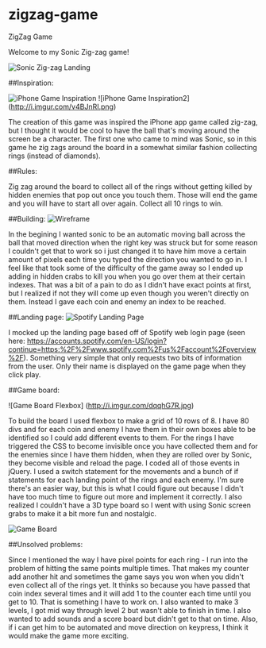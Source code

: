 # zigzag-game
ZigZag Game

Welcome to my Sonic Zig-zag game!

![Sonic Zig-zag Landing](https://i.imgur.com/H0YGopR.png)


##Inspiration:

![iPhone Game Inspiration](http://i.imgur.com/uEnbhIO.png)
![iPhone Game Inspiration2] (http://i.imgur.com/v4BJnRI.png)

The creation of this game was inspired the iPhone app game called zig-zag, but I thought it would be cool to have the ball that's moving around the screen be a character. The first one who came to mind was Sonic,
so in this game he zig zags around the board in a somewhat similar fashion collecting rings (instead of diamonds).

##Rules:

Zig zag around the board to collect all of the rings without getting killed by hidden enemies that pop out once you touch them. Those 
will end the game and you will have to start all over again. Collect all 10 rings to win.



##Building: 
![Wireframe](http://i.imgur.com/MEg8463.png)

In the begining I wanted sonic to be an automatic moving ball across the ball that moved direction when the right key was struck but for some reason
I couldn't get that to work so i just changed it to have him move a certain amount of pixels each time you typed the direction you wanted to go in. I feel like
that took some of the difficulty of the game away so I ended up adding in hidden crabs to kill you when you go over them at their certain indexes. That was a bit of a pain to do as I didn't have exact points at first, but I realized if not they will come up even though you weren't directly on them.
Instead I gave each coin and enemy an index to be reached.

##Landing page: 
![Spotify Landing Page](http://i.imgur.com/6uP7KEE.png)

I mocked up the landing page based off of Spotify web login page (seen here: https://accounts.spotify.com/en-US/login?continue=https:%2F%2Fwww.spotify.com%2Fus%2Faccount%2Foverview%2F). Something very simple that only requests two bits of information from the user. Only their name is displayed on the game page when they click play.


##Game board: 

![Game Board Flexbox] (http://i.imgur.com/dqqhG7R.jpg)

To build the board I used flexbox to make a grid of 10 rows of 8. I have 80 divs and for each coin and enemy I have them in their own boxes able to be identified so I could add different events to them. For the rings I have triggered the CSS to become invisible once you have collected them and for the enemies since I have them hidden, when they are rolled over by Sonic, they become visible and reload the page.
I coded all of those events in jQuery. I used a switch statement for the movements and a bunch of if statements for each landing point of the rings and each enemy. I'm sure there's an easier way, but this is what I could figure out because I didn't have too much time to figure out more and implement it correctly. I also realized I couldn't have a 3D type board so I went with using Sonic screen grabs to make it a bit more fun and nostalgic.

![Game Board](http://i.imgur.com/ar79H6j.jpg)

##Unsolved problems: 

Since I mentioned the way I have pixel points for each ring - I run into the problem of hitting the same points multiple times. That makes my counter add another hit and sometimes the game says you won when you didn't even collect all of the rings yet. It thinks so because you have passed that coin index several times and it will add 1 to the counter each time until you get to 10. That is something I have to work on. I also wanted to make 3 levels, I got mid way through level 2 but wasn't able to finish in time. I also wanted
to add sounds and a score board but didn't get to that on time. Also, if i can get him to be automated and move direction on keypress, I think it would make the game more exciting. 





